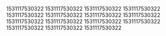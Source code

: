 1531117530322
1531117530322
1531117530322
1531117530322
1531117530322
1531117530322
1531117530322
1531117530322
1531117530322
1531117530322
1531117530322
1531117530322
1531117530322
1531117530322
1531117530322